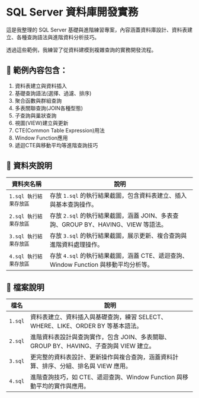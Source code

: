 # SQL Server 資料庫開發實務

這是我整理的 SQL Server 基礎與進階練習專案，內容涵蓋資料庫設計、資料表建立、各種查詢語法與進階資料分析技巧。

透過這些範例，我練習了從資料建模到複雜查詢的實務開發流程。

## 📌 範例內容包含：

1. 資料表建立與資料插入
2. 基礎查詢語法(選擇、過濾、排序)
3. 聚合函數與群組查詢  
4. 多表關聯查詢(JOIN各種型態)
5. 子查詢與巢狀查詢
6. 視圖(VIEW)建立與更新  
7. CTE(Common Table Expression)用法  
8. Window Function應用  
9. 遞迴CTE與移動平均等進階查詢技巧  

## 📁 資料夾說明

| 資料夾名稱              | 說明                                                                 |
|-----------------------|----------------------------------------------------------------------|
| `1.sql 執行結果存放區` | 存放 `1.sql` 的執行結果截圖，包含資料表建立、插入與基本查詢操作。             |
| `2.sql 執行結果存放區` | 存放 `2.sql` 的執行結果截圖，涵蓋 JOIN、多表查詢、GROUP BY、HAVING、VIEW 等語法。 |
| `3.sql 執行結果存放區` | 存放 `3.sql` 的執行結果截圖，展示更新、複合查詢與進階資料處理操作。               |
| `4.sql 執行結果存放區` | 存放 `4.sql` 的執行結果截圖，涵蓋 CTE、遞迴查詢、Window Function 與移動平均分析等。 |

## 📁 檔案說明

| 檔名    | 說明                                                                                 |
|---------|--------------------------------------------------------------------------------------|
| `1.sql` | 資料表建立、資料插入與基礎查詢，練習 SELECT、WHERE、LIKE、ORDER BY 等基本語法。         |
| `2.sql` | 進階資料表設計與查詢實作，包含 JOIN、多表關聯、GROUP BY、HAVING、子查詢與 VIEW 建立。   |
| `3.sql` | 更完整的資料表設計、更新操作與複合查詢，涵蓋資料計算、排序、分組、排名與 VIEW 應用。    |
| `4.sql` | 進階查詢技巧，如 CTE、遞迴查詢、Window Function 與移動平均的實作與應用。               |